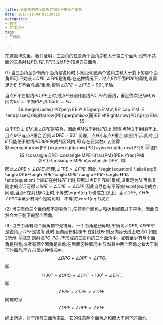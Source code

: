```yaml
---
title: 三面角的两个面角之和大于第三个面角
date: 2017-11-04 09:39:15
categories:
- 数学
- 立体几何
tags:
- 三面角

---
```

在这篇博文里，我们证明，三面角的任意两个面角之和大于第三个面角.设有不共面的三条射线$PD,PE,PF$形成以$P$为顶点的三面角.

(1) 当三面角至少有两个面角是锐角时,只用证明这两个锐角之和大于剩下的那个面角即可.不妨设$\angle DPE,\angle FPE$是锐角.在这种情况下，过点$E$作平面$PDF$的垂线,设垂足为$E'$.$E'$不会与点$P$重合,否则$\angle DPE=\angle FPE=90^{\circ}$,矛盾.

当点$E'$不在射线$PD,PF$上时,过点$E'$分别作直线$PD,PF$的垂线，垂足依次记为$M,N$.因为$EE'\perp\mbox{平面}PDF$,所以$EE'\perp PD$.
$$
\begin{cases}
  PD\perp EE'\\\
  PD\perp E'M\\\
  EE'\cap E'M=E'
\end{cases}\Rightarrow{PD}\perp\mbox{面}EE'M\Rightarrow{PD}\perp EM.
$$
由于$PD\perp EM$,且$\angle DPE$是锐角，因此点$M$位于射线$PD$上.同理,点$N$位于射线$PF$上.且点$M$不与点$P$重合,否则$\angle DPE=90^{\circ}$.同理，点$N$不与点$P$重合.如图1所示.此时,且$E'$只能位于射线$PD$和$PF$夹成的区域内,即,存在正实数$x,y$,使得$\overrightarrow{PE'}=x\overrightarrow{PD}+y\overrightarrow{PF}$.
![图1](/img/三面角的两个面角之和大于第三个面角-1.png)
$$
\cos\angle DPE=\cos\angle MPE=\frac{PM}{PE}<\frac{PM}{PE'}=\cos\angle
MPE'=\cos\angle DPE'.
$$
因此$\angle DPE>\angle DPE'$.同理,$\angle FPE>\angle FPE'$.因此,
\begin{equation}
  \label{eq:1}
  \angle DPE+\angle FPE>\angle DPE'+\angle FPE'=\angle FPD.
\end{equation}
当点$E'$在射线$PF$上时,只用过点$E'$作$PD$的垂线,设垂足为$M$.再重复刚才的论证可得$\angle DPE>\angle DPE'=\angle DPF$.因此自然也有不等式\eqref{eq:1}成立.同理,当点$E'$在射线$PD$上时,不等式\eqref{eq:1}也成立.综上，当$\angle DPE,\angle EPF,\angle FPD$中至少有两个是锐角时，不等式\eqref{eq:1}成立.

(2) 当三面角三个面角都不是锐角时,任意两个面角之和达到或超过了平角，因此自然会大于剩下的那个面角.

(3) 当三面角有两个面角都不是锐角，一个面角是锐角时,不妨设$\angle  DPE,\angle FPE$不是锐角,$\angle  DPF$是锐角.此时,反向延长射线$PE$,在射线$PE$的反向延长线上取点$G$.如图2所示.
![图2](/img/三面角的两个面角之和大于第三个面角-2.png)
则射线$PG,PD,PF$形成的三面角的三个面角中，或者至少有两个面角是锐角,或者有两个面角是直角.在后面这种情况中,显然其中两个面角之和大于剩下的面角,而在前面这种情况中，
$$
\angle DPG+\angle DPF>\angle FPG,
$$
即
$$
(180^{\circ}-\angle DPE)+\angle DPF>180^{\circ}-\angle EPF,
$$
即
$$
\angle EPF+\angle DPF>\angle DPE.
$$
同理可得
$$
\angle DPE+\angle DPF>\angle EPF.
$$


综上所述，对于所有三面角来说，它的任意两个面角之和都大于剩下的面角.